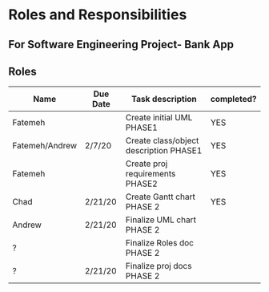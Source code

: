 # Roles and Responsibilities
## For Software Engineering Project- Bank App


## Roles
| Name          | Due Date    | Task description                | completed?  |
| ------------- | ----------- | --------------------------------| ----------- |
|    Fatemeh    |             | Create initial UML PHASE1       |     YES     |
| Fatemeh/Andrew|   2/7/20    | Create class/object description PHASE1 |     YES     |
|    Fatemeh    |             | Create proj requirements PHASE2 |     YES     |
|      Chad     |   2/21/20   | Create Gantt chart PHASE 2      |     YES        |
|    Andrew     |   2/21/20   | Finalize UML chart PHASE 2      |             |
|       ?       |             | Finalize Roles doc PHASE 2      |             |
|       ?       |   2/21/20   | Finalize proj docs PHASE 2      |             |
